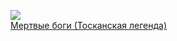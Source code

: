 ![](/books/prose_rus_classic/Александр%20Амфитеатров/Мертвые%20боги%20(Тосканская%20легенда).jpg)  
[Мертвые боги (Тосканская легенда)](/books/prose_rus_classic/Александр%20Амфитеатров/Мертвые%20боги%20(Тосканская%20легенда))